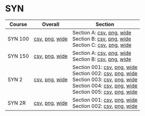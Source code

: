 # SYN

| Course | Overall | Section |
| ------ | ------- | ------- |
| SYN 100 | [csv](https://github.com/UCSD-Historical-Enrollment-Data/2024Summer1/blob/main/overall/SYN%20100.csv), [png](https://raw.githubusercontent.com/UCSD-Historical-Enrollment-Data/2024Summer1/main/plot_overall/SYN%20100.png), [wide](https://raw.githubusercontent.com/UCSD-Historical-Enrollment-Data/2024Summer1/main/plot_overall_wide/SYN%20100.png) | Section A: [csv](https://github.com/UCSD-Historical-Enrollment-Data/2024Summer1/blob/main/section/SYN%20100_A.csv), [png](https://raw.githubusercontent.com/UCSD-Historical-Enrollment-Data/2024Summer1/main/plot_section/SYN%20100_A.png), [wide](https://raw.githubusercontent.com/UCSD-Historical-Enrollment-Data/2024Summer1/main/plot_section_wide/SYN%20100_A.png)<br>Section B: [csv](https://github.com/UCSD-Historical-Enrollment-Data/2024Summer1/blob/main/section/SYN%20100_B.csv), [png](https://raw.githubusercontent.com/UCSD-Historical-Enrollment-Data/2024Summer1/main/plot_section/SYN%20100_B.png), [wide](https://raw.githubusercontent.com/UCSD-Historical-Enrollment-Data/2024Summer1/main/plot_section_wide/SYN%20100_B.png)<br>Section C: [csv](https://github.com/UCSD-Historical-Enrollment-Data/2024Summer1/blob/main/section/SYN%20100_C.csv), [png](https://raw.githubusercontent.com/UCSD-Historical-Enrollment-Data/2024Summer1/main/plot_section/SYN%20100_C.png), [wide](https://raw.githubusercontent.com/UCSD-Historical-Enrollment-Data/2024Summer1/main/plot_section_wide/SYN%20100_C.png) |
| SYN 150 | [csv](https://github.com/UCSD-Historical-Enrollment-Data/2024Summer1/blob/main/overall/SYN%20150.csv), [png](https://raw.githubusercontent.com/UCSD-Historical-Enrollment-Data/2024Summer1/main/plot_overall/SYN%20150.png), [wide](https://raw.githubusercontent.com/UCSD-Historical-Enrollment-Data/2024Summer1/main/plot_overall_wide/SYN%20150.png) | Section A: [csv](https://github.com/UCSD-Historical-Enrollment-Data/2024Summer1/blob/main/section/SYN%20150_A.csv), [png](https://raw.githubusercontent.com/UCSD-Historical-Enrollment-Data/2024Summer1/main/plot_section/SYN%20150_A.png), [wide](https://raw.githubusercontent.com/UCSD-Historical-Enrollment-Data/2024Summer1/main/plot_section_wide/SYN%20150_A.png)<br>Section B: [csv](https://github.com/UCSD-Historical-Enrollment-Data/2024Summer1/blob/main/section/SYN%20150_B.csv), [png](https://raw.githubusercontent.com/UCSD-Historical-Enrollment-Data/2024Summer1/main/plot_section/SYN%20150_B.png), [wide](https://raw.githubusercontent.com/UCSD-Historical-Enrollment-Data/2024Summer1/main/plot_section_wide/SYN%20150_B.png) |
| SYN 2 | [csv](https://github.com/UCSD-Historical-Enrollment-Data/2024Summer1/blob/main/overall/SYN%202.csv), [png](https://raw.githubusercontent.com/UCSD-Historical-Enrollment-Data/2024Summer1/main/plot_overall/SYN%202.png), [wide](https://raw.githubusercontent.com/UCSD-Historical-Enrollment-Data/2024Summer1/main/plot_overall_wide/SYN%202.png) | Section 001: [csv](https://github.com/UCSD-Historical-Enrollment-Data/2024Summer1/blob/main/section/SYN%202_001.csv), [png](https://raw.githubusercontent.com/UCSD-Historical-Enrollment-Data/2024Summer1/main/plot_section/SYN%202_001.png), [wide](https://raw.githubusercontent.com/UCSD-Historical-Enrollment-Data/2024Summer1/main/plot_section_wide/SYN%202_001.png)<br>Section 002: [csv](https://github.com/UCSD-Historical-Enrollment-Data/2024Summer1/blob/main/section/SYN%202_002.csv), [png](https://raw.githubusercontent.com/UCSD-Historical-Enrollment-Data/2024Summer1/main/plot_section/SYN%202_002.png), [wide](https://raw.githubusercontent.com/UCSD-Historical-Enrollment-Data/2024Summer1/main/plot_section_wide/SYN%202_002.png)<br>Section 003: [csv](https://github.com/UCSD-Historical-Enrollment-Data/2024Summer1/blob/main/section/SYN%202_003.csv), [png](https://raw.githubusercontent.com/UCSD-Historical-Enrollment-Data/2024Summer1/main/plot_section/SYN%202_003.png), [wide](https://raw.githubusercontent.com/UCSD-Historical-Enrollment-Data/2024Summer1/main/plot_section_wide/SYN%202_003.png)<br>Section 004: [csv](https://github.com/UCSD-Historical-Enrollment-Data/2024Summer1/blob/main/section/SYN%202_004.csv), [png](https://raw.githubusercontent.com/UCSD-Historical-Enrollment-Data/2024Summer1/main/plot_section/SYN%202_004.png), [wide](https://raw.githubusercontent.com/UCSD-Historical-Enrollment-Data/2024Summer1/main/plot_section_wide/SYN%202_004.png)<br>Section 005: [csv](https://github.com/UCSD-Historical-Enrollment-Data/2024Summer1/blob/main/section/SYN%202_005.csv), [png](https://raw.githubusercontent.com/UCSD-Historical-Enrollment-Data/2024Summer1/main/plot_section/SYN%202_005.png), [wide](https://raw.githubusercontent.com/UCSD-Historical-Enrollment-Data/2024Summer1/main/plot_section_wide/SYN%202_005.png) |
| SYN 2R | [csv](https://github.com/UCSD-Historical-Enrollment-Data/2024Summer1/blob/main/overall/SYN%202R.csv), [png](https://raw.githubusercontent.com/UCSD-Historical-Enrollment-Data/2024Summer1/main/plot_overall/SYN%202R.png), [wide](https://raw.githubusercontent.com/UCSD-Historical-Enrollment-Data/2024Summer1/main/plot_overall_wide/SYN%202R.png) | Section 001: [csv](https://github.com/UCSD-Historical-Enrollment-Data/2024Summer1/blob/main/section/SYN%202R_001.csv), [png](https://raw.githubusercontent.com/UCSD-Historical-Enrollment-Data/2024Summer1/main/plot_section/SYN%202R_001.png), [wide](https://raw.githubusercontent.com/UCSD-Historical-Enrollment-Data/2024Summer1/main/plot_section_wide/SYN%202R_001.png)<br>Section 002: [csv](https://github.com/UCSD-Historical-Enrollment-Data/2024Summer1/blob/main/section/SYN%202R_002.csv), [png](https://raw.githubusercontent.com/UCSD-Historical-Enrollment-Data/2024Summer1/main/plot_section/SYN%202R_002.png), [wide](https://raw.githubusercontent.com/UCSD-Historical-Enrollment-Data/2024Summer1/main/plot_section_wide/SYN%202R_002.png) |
